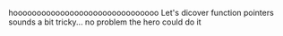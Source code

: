 hooooooooooooooooooooooooooooooo
Let's dicover function pointers 
sounds a bit tricky... no problem
the hero could do it

